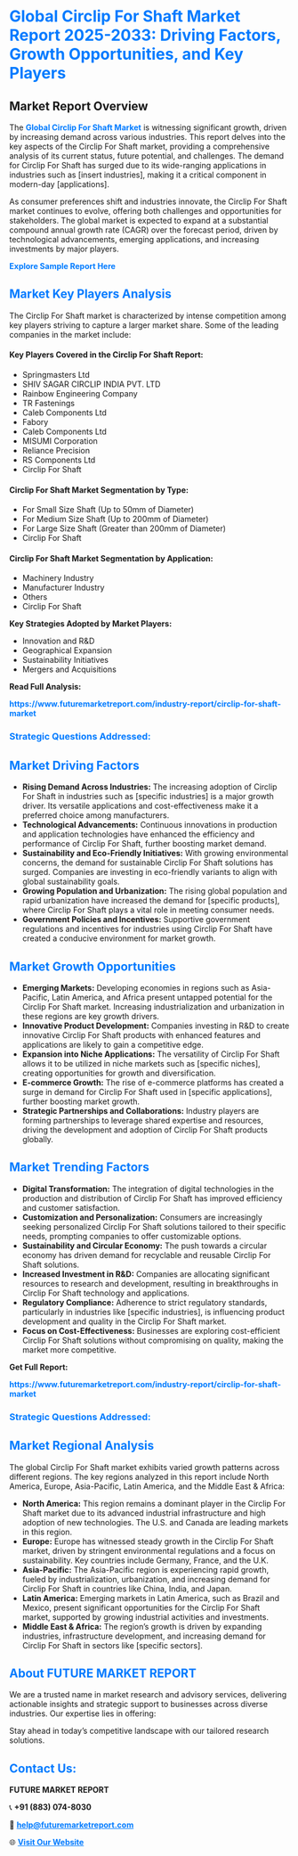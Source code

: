 <h1 style="color: #007BFF;">Global Circlip For Shaft Market Report 2025-2033: Driving Factors, Growth Opportunities, and Key Players</h1>

<section id="overview">
<h2>Market Report Overview</h2>
<p>The <a href="https://www.futuremarketreport.com/industry-report/circlip-for-shaft-market" style="color: #007BFF; text-decoration: none;"><strong>Global Circlip For Shaft Market</strong></a> is witnessing significant growth, driven by increasing demand across various industries. This report delves into the key aspects of the Circlip For Shaft market, providing a comprehensive analysis of its current status, future potential, and challenges. The demand for Circlip For Shaft has surged due to its wide-ranging applications in industries such as [insert industries], making it a critical component in modern-day [applications].</p>
<p>As consumer preferences shift and industries innovate, the Circlip For Shaft market continues to evolve, offering both challenges and opportunities for stakeholders. The global market is expected to expand at a substantial compound annual growth rate (CAGR) over the forecast period, driven by technological advancements, emerging applications, and increasing investments by major players.</p>
</section>

<section id="overview">
<p><a href="https://www.futuremarketreport.com/request-sample/reportId=100590" style="color: #007BFF; text-decoration: none;"><strong>Explore Sample Report Here</strong></a></p>
</section>

<section id="key-players">
<h2 style="color: #007BFF;">Market Key Players Analysis</h2>
<p>The Circlip For Shaft market is characterized by intense competition among key players striving to capture a larger market share. Some of the leading companies in the market include:</p>
<h4>Key Players Covered in the Circlip For Shaft Report:</h4>
<ul><li>Springmasters Ltd</li><li>SHIV SAGAR CIRCLIP INDIA PVT. LTD</li><li>Rainbow Engineering Company</li><li>TR Fastenings</li><li>Caleb Components Ltd</li><li>Fabory</li><li>Caleb Components Ltd</li><li>MISUMI Corporation</li><li>Reliance Precision</li><li>RS Components Ltd</li><li>Circlip For Shaft</li></ul>
<h4>Circlip For Shaft Market Segmentation by Type:</h4>
<ul><li>For Small Size Shaft (Up to 50mm of Diameter)</li><li>For Medium Size Shaft (Up to 200mm of Diameter)</li><li>For Large Size Shaft (Greater than 200mm of Diameter)</li><li>Circlip For Shaft</li></ul>

<h4>Circlip For Shaft Market Segmentation by Application:</h4>
<ul><li>Machinery Industry</li><li>Manufacturer Industry</li><li>Others</li><li>Circlip For Shaft</li></ul>
<p><strong>Key Strategies Adopted by Market Players:</strong></p>
<ul>
<li>Innovation and R&D</li>
<li>Geographical Expansion</li>
<li>Sustainability Initiatives</li>
<li>Mergers and Acquisitions</li>
</ul>
</section>

<section>
<p><strong>Read Full Analysis: </strong></p><a href="https://www.futuremarketreport.com/industry-report/circlip-for-shaft-market" style="color: #007BFF; text-decoration: none;"><strong>https://www.futuremarketreport.com/industry-report/circlip-for-shaft-market</strong></a>
<h3 style="color: #007BFF;">Strategic Questions Addressed:</h3>
</section>

<section id="driving-factors">
<h2 style="color: #007BFF;">Market Driving Factors</h2>
<ul>
<li><strong>Rising Demand Across Industries:</strong> The increasing adoption of Circlip For Shaft in industries such as [specific industries] is a major growth driver. Its versatile applications and cost-effectiveness make it a preferred choice among manufacturers.</li>
<li><strong>Technological Advancements:</strong> Continuous innovations in production and application technologies have enhanced the efficiency and performance of Circlip For Shaft, further boosting market demand.</li>
<li><strong>Sustainability and Eco-Friendly Initiatives:</strong> With growing environmental concerns, the demand for sustainable Circlip For Shaft solutions has surged. Companies are investing in eco-friendly variants to align with global sustainability goals.</li>
<li><strong>Growing Population and Urbanization:</strong> The rising global population and rapid urbanization have increased the demand for [specific products], where Circlip For Shaft plays a vital role in meeting consumer needs.</li>
<li><strong>Government Policies and Incentives:</strong> Supportive government regulations and incentives for industries using Circlip For Shaft have created a conducive environment for market growth.</li>
</ul>
</section>

<section id="growth-opportunities">
<h2 style="color: #007BFF;">Market Growth Opportunities</h2>
<ul>
<li><strong>Emerging Markets:</strong> Developing economies in regions such as Asia-Pacific, Latin America, and Africa present untapped potential for the Circlip For Shaft market. Increasing industrialization and urbanization in these regions are key growth drivers.</li>
<li><strong>Innovative Product Development:</strong> Companies investing in R&D to create innovative Circlip For Shaft products with enhanced features and applications are likely to gain a competitive edge.</li>
<li><strong>Expansion into Niche Applications:</strong> The versatility of Circlip For Shaft allows it to be utilized in niche markets such as [specific niches], creating opportunities for growth and diversification.</li>
<li><strong>E-commerce Growth:</strong> The rise of e-commerce platforms has created a surge in demand for Circlip For Shaft used in [specific applications], further boosting market growth.</li>
<li><strong>Strategic Partnerships and Collaborations:</strong> Industry players are forming partnerships to leverage shared expertise and resources, driving the development and adoption of Circlip For Shaft products globally.</li>
</ul>
</section>

<section id="trending-factors">
<h2 style="color: #007BFF;">Market Trending Factors</h2>
<ul>
<li><strong>Digital Transformation:</strong> The integration of digital technologies in the production and distribution of Circlip For Shaft has improved efficiency and customer satisfaction.</li>
<li><strong>Customization and Personalization:</strong> Consumers are increasingly seeking personalized Circlip For Shaft solutions tailored to their specific needs, prompting companies to offer customizable options.</li>
<li><strong>Sustainability and Circular Economy:</strong> The push towards a circular economy has driven demand for recyclable and reusable Circlip For Shaft solutions.</li>
<li><strong>Increased Investment in R&D:</strong> Companies are allocating significant resources to research and development, resulting in breakthroughs in Circlip For Shaft technology and applications.</li>
<li><strong>Regulatory Compliance:</strong> Adherence to strict regulatory standards, particularly in industries like [specific industries], is influencing product development and quality in the Circlip For Shaft market.</li>
<li><strong>Focus on Cost-Effectiveness:</strong> Businesses are exploring cost-efficient Circlip For Shaft solutions without compromising on quality, making the market more competitive.</li>
</ul>
</section>

<section>
<p><strong>Get Full Report: </strong></p><a href="https://www.futuremarketreport.com/industry-report/circlip-for-shaft-market" style="color: #007BFF; text-decoration: none;"><strong>https://www.futuremarketreport.com/industry-report/circlip-for-shaft-market</strong></a>
<h3 style="color: #007BFF;">Strategic Questions Addressed:</h3>
</section>


<section id="regional-analysis">
<h2 style="color: #007BFF;">Market Regional Analysis</h2>
<p>The global Circlip For Shaft market exhibits varied growth patterns across different regions. The key regions analyzed in this report include North America, Europe, Asia-Pacific, Latin America, and the Middle East & Africa:</p>
<ul>
<li><strong>North America:</strong> This region remains a dominant player in the Circlip For Shaft market due to its advanced industrial infrastructure and high adoption of new technologies. The U.S. and Canada are leading markets in this region.</li>
<li><strong>Europe:</strong> Europe has witnessed steady growth in the Circlip For Shaft market, driven by stringent environmental regulations and a focus on sustainability. Key countries include Germany, France, and the U.K.</li>
<li><strong>Asia-Pacific:</strong> The Asia-Pacific region is experiencing rapid growth, fueled by industrialization, urbanization, and increasing demand for Circlip For Shaft in countries like China, India, and Japan.</li>
<li><strong>Latin America:</strong> Emerging markets in Latin America, such as Brazil and Mexico, present significant opportunities for the Circlip For Shaft market, supported by growing industrial activities and investments.</li>
<li><strong>Middle East & Africa:</strong> The region’s growth is driven by expanding industries, infrastructure development, and increasing demand for Circlip For Shaft in sectors like [specific sectors].</li>
</ul>
</section>

<footer>
<h2 style="color: #007BFF;">About FUTURE MARKET REPORT</h2>
<p>We are a trusted name in market research and advisory services, delivering actionable insights and strategic support to businesses across diverse industries. Our expertise lies in offering:</p>

<p>Stay ahead in today’s competitive landscape with our tailored research solutions.</p>

<h2 style="color: #007BFF;">Contact Us:</h2>
<p><strong>FUTURE MARKET REPORT</strong></p>
<p>📞 <strong>+91 (883) 074-8030</strong></p>
<p>📧 <strong><a href="mailto:help@futuremarketreport.com" style="color: #007BFF;">help@futuremarketreport.com</a></strong></p>
<p>🌐 <strong><a href="https://www.futuremarketreport.com/" style="color: #007BFF;">Visit Our Website</a></strong></p>
</footer>